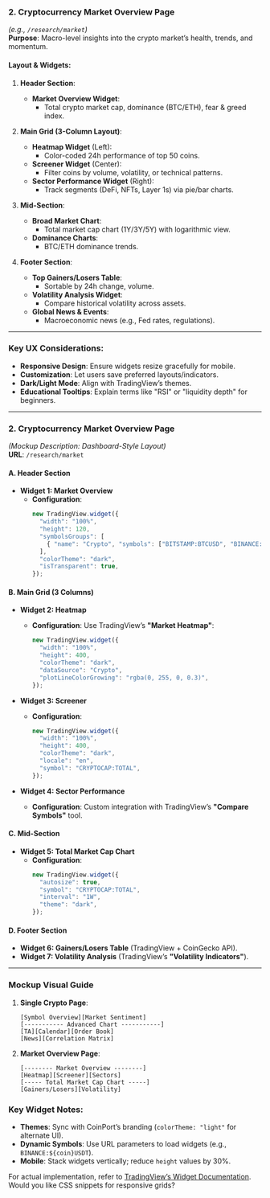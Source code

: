 ### **2. Cryptocurrency Market Overview Page**  
*(e.g., `/research/market`)*  
**Purpose**: Macro-level insights into the crypto market’s health, trends, and momentum.  

#### **Layout & Widgets**:  
1. **Header Section**:  
   - **Market Overview Widget**:  
     - Total crypto market cap, dominance (BTC/ETH), fear & greed index.  

2. **Main Grid (3-Column Layout)**:  
   - **Heatmap Widget** (Left):  
     - Color-coded 24h performance of top 50 coins.  
   - **Screener Widget** (Center):  
     - Filter coins by volume, volatility, or technical patterns.  
   - **Sector Performance Widget** (Right):  
     - Track segments (DeFi, NFTs, Layer 1s) via pie/bar charts.  

3. **Mid-Section**:  
   - **Broad Market Chart**:  
     - Total market cap chart (1Y/3Y/5Y) with logarithmic view.  
   - **Dominance Charts**:  
     - BTC/ETH dominance trends.  

4. **Footer Section**:  
   - **Top Gainers/Losers Table**:  
     - Sortable by 24h change, volume.  
   - **Volatility Analysis Widget**:  
     - Compare historical volatility across assets.  
   - **Global News & Events**:  
     - Macroeconomic news (e.g., Fed rates, regulations).  

---

### **Key UX Considerations**:  
- **Responsive Design**: Ensure widgets resize gracefully for mobile.  
- **Customization**: Let users save preferred layouts/indicators.  
- **Dark/Light Mode**: Align with TradingView’s themes.  
- **Educational Tooltips**: Explain terms like "RSI" or "liquidity depth" for beginners.  


---

### **2. Cryptocurrency Market Overview Page**  
*(Mockup Description: Dashboard-Style Layout)*  
**URL**: `/research/market`  

#### **A. Header Section**  
- **Widget 1: Market Overview**  
  - **Configuration**:  
    ```javascript
    new TradingView.widget({
      "width": "100%",
      "height": 120,
      "symbolsGroups": [
        { "name": "Crypto", "symbols": ["BITSTAMP:BTCUSD", "BINANCE:ETHUSD"] },
      ],
      "colorTheme": "dark",
      "isTransparent": true,
    });
    ```  

#### **B. Main Grid (3 Columns)**  
- **Widget 2: Heatmap**  
  - **Configuration**: Use TradingView’s **"Market Heatmap"**:  
    ```javascript
    new TradingView.widget({
      "width": "100%",
      "height": 400,
      "colorTheme": "dark",
      "dataSource": "Crypto",
      "plotLineColorGrowing": "rgba(0, 255, 0, 0.3)",
    });
    ```  

- **Widget 3: Screener**  
  - **Configuration**:  
    ```javascript
    new TradingView.widget({
      "width": "100%",
      "height": 400,
      "colorTheme": "dark",
      "locale": "en",
      "symbol": "CRYPTOCAP:TOTAL",
    });
    ```  

- **Widget 4: Sector Performance**  
  - **Configuration**: Custom integration with TradingView’s **"Compare Symbols"** tool.  

#### **C. Mid-Section**  
- **Widget 5: Total Market Cap Chart**  
  - **Configuration**:  
    ```javascript
    new TradingView.widget({
      "autosize": true,
      "symbol": "CRYPTOCAP:TOTAL",
      "interval": "1W",
      "theme": "dark",
    });
    ```  

#### **D. Footer Section**  
- **Widget 6: Gainers/Losers Table** (TradingView + CoinGecko API).  
- **Widget 7: Volatility Analysis** (TradingView’s **"Volatility Indicators"**).  

---

### **Mockup Visual Guide**  
1. **Single Crypto Page**:  
   ```
   [Symbol Overview][Market Sentiment]
   [----------- Advanced Chart -----------]
   [TA][Calendar][Order Book]
   [News][Correlation Matrix]
   ```  

2. **Market Overview Page**:  
   ```
   [-------- Market Overview --------]
   [Heatmap][Screener][Sectors]
   [----- Total Market Cap Chart -----]
   [Gainers/Losers][Volatility]
   ```  

### **Key Widget Notes**:  
- **Themes**: Sync with CoinPort’s branding (`colorTheme: "light"` for alternate UI).  
- **Dynamic Symbols**: Use URL parameters to load widgets (e.g., `BINANCE:${coin}USDT`).  
- **Mobile**: Stack widgets vertically; reduce `height` values by 30%.  

For actual implementation, refer to [TradingView’s Widget Documentation](https://www.tradingview.com/widget/). Would you like CSS snippets for responsive grids?